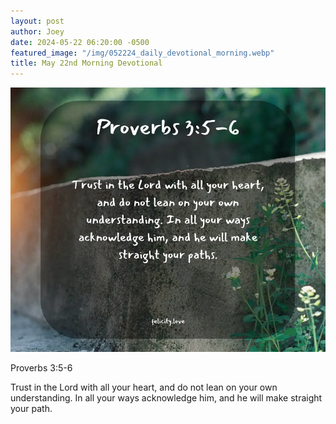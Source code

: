 ```yaml
---
layout: post
author: Joey
date: 2024-05-22 06:20:00 -0500
featured_image: "/img/052224_daily_devotional_morning.webp"
title: May 22nd Morning Devotional
---
```


[![May 22nd 2024 - Morning Devotional](/img/052224_daily_devotional_morning.webp)](/img/052224_daily_devotional_morning.webp)

Proverbs 3:5-6

Trust in the Lord with all your heart, and do not lean on your own understanding. In all your ways acknowledge him, and he will make straight your path.